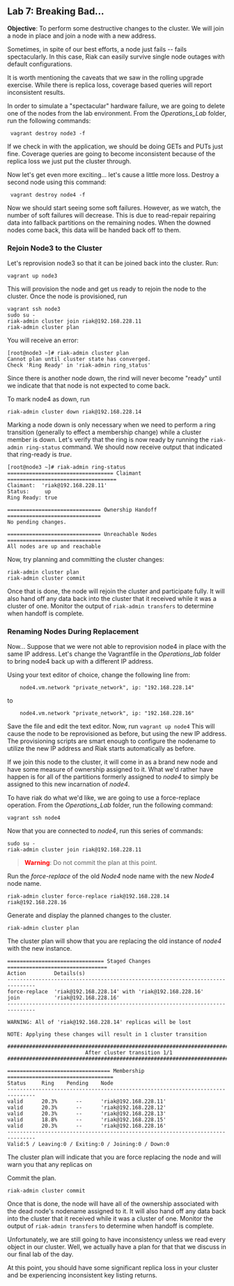 Lab 7: Breaking Bad...
-----

**Objective**: To perform some destructive changes to the cluster.  We will join a node in place and join a node with a new address.

Sometimes, in spite of our best efforts, a node just fails -- fails spectacularly.  In this case, Riak can easily survive single node outages with default configurations.  

It is worth mentioning the caveats that we saw in the rolling upgrade exercise.  While there is replica loss, coverage based queries will report inconsistent results.

In order to simulate a "spectacular" hardware failure, we are going to delete one of the nodes from the lab environment.  From the *Operations_Lab* folder, run the following commands:

     vagrant destroy node3 -f
     
If we check in with the application, we should be doing GETs and PUTs just fine.  Coverage queries are going to become inconsistent because of the replica loss we just put the cluster through.

Now let's get even more exciting... let's cause a little more loss.  Destroy a second node using this command:

     vagrant destroy node4 -f
     
Now we should start seeing some soft failures.  However, as we watch, the number of soft failures will decrease.  This is due to read-repair repairing data into fallback partitions on the remaining nodes.  When the downed nodes come back, this data will be handed back off to them.

### Rejoin Node3 to the Cluster
Let's reprovision node3 so that it can be joined back into the cluster.  Run:

    vagrant up node3
    
This will provision the node and get us ready to rejoin the node to the cluster.  Once the node is provisioned, run 
    
    vagrant ssh node3
    sudo su -
    riak-admin cluster join riak@192.168.228.11
    riak-admin cluster plan
    
You will receive an error:

```
[root@node3 ~]# riak-admin cluster plan
Cannot plan until cluster state has converged.
Check 'Ring Ready' in 'riak-admin ring_status'
```

Since there is another node down, the rind will never become "ready" until we indicate that that node is not expected to come back.

To mark node4 as down, run 

    riak-admin cluster down riak@192.168.228.14
    
Marking a node down is only necessary when we need to perform a ring transition (generally to effect a membership change) while a cluster member is down.  Let's verify that the ring is now ready by running the `riak-admin ring-status` command.  We should now receive output that indicated that ring-ready is *true*.

```
[root@node3 ~]# riak-admin ring-status
================================== Claimant ===================================
Claimant:  'riak@192.168.228.11'
Status:     up
Ring Ready: true

============================== Ownership Handoff ==============================
No pending changes.

============================== Unreachable Nodes ==============================
All nodes are up and reachable
```

Now, try planning and committing the cluster changes:  

    riak-admin cluster plan
    riak-admin cluster commit
    

Once that is done, the node will rejoin the cluster and participate fully.  It will also hand off any data back into the cluster that it received while it was a cluster of one.  Monitor the output of `riak-admin transfers` to determine when handoff is complete.

### Renaming Nodes During Replacement
Now... Suppose that we were not able to reprovision node4 in place with the same IP address.  Let's change the Vagrantfile in the *Operations_lab* folder to bring node4 back up with a different IP address.

Using your text editor of choice, change the following line from:

```
    node4.vm.network "private_network", ip: "192.168.228.14"
```
to

```
    node4.vm.network "private_network", ip: "192.168.228.16"
```

Save the file and edit the text editor.  Now, run `vagrant up node4`  This will cause the node to be reprovisioned as before, but using the new IP address.  The provisioning scripts are smart enough to configure the nodename to utilize the new IP address and Riak starts automatically as before.  

If we join this node to the cluster, it will come in as a brand new node and have some measure of ownership assigned to it.  What we'd rather have happen is for all of the partitions formerly assigned to *node4* to simply be assigned to this new incarnation of *node4*.

To have riak do what we'd like, we are going to use a force-replace operation.  From the *Operations_Lab* folder, run the following command:

    vagrant ssh node4
    
Now that you are connected to *node4*, run this series of commands:

    sudo su -
    riak-admin cluster join riak@192.168.228.11
    
>**<span style="color:red">Warning</span>**:  Do not commit the plan at this point.

Run the *force-replace* of the old *Node4* node name with the new *Node4* node name.

    riak-admin cluster force-replace riak@192.168.228.14 riak@192.168.228.16
    
Generate and display the planned changes to the cluster.

    riak-admin cluster plan
    
The cluster plan will show that you are replacing the old instance of *node4* with the new instance.

```
=============================== Staged Changes ================================
Action         Details(s)
-------------------------------------------------------------------------------
force-replace  'riak@192.168.228.14' with 'riak@192.168.228.16'
join           'riak@192.168.228.16'
-------------------------------------------------------------------------------

WARNING: All of 'riak@192.168.228.14' replicas will be lost

NOTE: Applying these changes will result in 1 cluster transition

###############################################################################
                         After cluster transition 1/1
###############################################################################

================================= Membership ==================================
Status     Ring    Pending    Node
-------------------------------------------------------------------------------
valid      20.3%      --      'riak@192.168.228.11'
valid      20.3%      --      'riak@192.168.228.12'
valid      20.3%      --      'riak@192.168.228.13'
valid      18.8%      --      'riak@192.168.228.15'
valid      20.3%      --      'riak@192.168.228.16'
-------------------------------------------------------------------------------
Valid:5 / Leaving:0 / Exiting:0 / Joining:0 / Down:0
```


The cluster plan will indicate that you are force replacing the node and will warn you that any replicas on 

Commit the plan.

    riak-admin cluster commit

Once that is done, the node will have all of the ownership associated with the dead node's nodename assigned to it.  It will also hand off any data back into the cluster that it received while it was a cluster of one.  Monitor the output of `riak-admin transfers` to determine when handoff is complete.


Unfortunately, we are still going to have inconsistency unless we read every object in our cluster.  Well, we actually have a plan for that that we discuss in our final lab of the day.

At this point, you should have some significant replica loss in your cluster and be experiencing inconsistent key listing returns.
